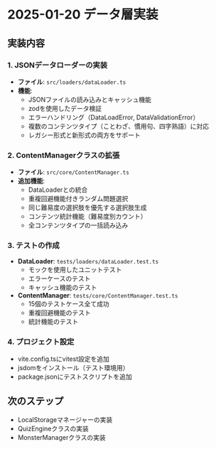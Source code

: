 # 2025-01-20 データ層実装

## 実装内容

### 1. JSONデータローダーの実装
- **ファイル**: `src/loaders/dataLoader.ts`
- **機能**:
  - JSONファイルの読み込みとキャッシュ機能
  - zodを使用したデータ検証
  - エラーハンドリング（DataLoadError, DataValidationError）
  - 複数のコンテンツタイプ（ことわざ、慣用句、四字熟語）に対応
  - レガシー形式と新形式の両方をサポート

### 2. ContentManagerクラスの拡張
- **ファイル**: `src/core/ContentManager.ts`
- **追加機能**:
  - DataLoaderとの統合
  - 重複回避機能付きランダム問題選択
  - 同じ難易度の選択肢を優先する選択肢生成
  - コンテンツ統計機能（難易度別カウント）
  - 全コンテンツタイプの一括読み込み

### 3. テストの作成
- **DataLoader**: `tests/loaders/dataLoader.test.ts`
  - モックを使用したユニットテスト
  - エラーケースのテスト
  - キャッシュ機能のテスト
- **ContentManager**: `tests/core/ContentManager.test.ts`
  - 15個のテストケース全て成功
  - 重複回避機能のテスト
  - 統計機能のテスト

### 4. プロジェクト設定
- vite.config.tsにvitest設定を追加
- jsdomをインストール（テスト環境用）
- package.jsonにテストスクリプトを追加

## 次のステップ
- LocalStorageマネージャーの実装
- QuizEngineクラスの実装
- MonsterManagerクラスの実装